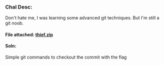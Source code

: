 ### Chal Desc:
Don't hate me, I was learning some advanced git techniques. But I'm still a git noob.

#### File attached: [thief.zip](https://github.com/ckc1404/CTF_writeups/blob/main/UA%20CSW%20CTF/So%20close%20but%20so%20far%20(STEGO)/thief%20(1).zip)

#### Soln: 

Simple git commands to checkout the commit with the flag


